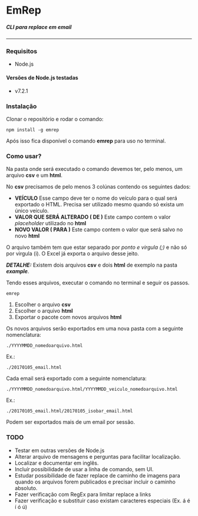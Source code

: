 # EmRep
##### CLI para replace em email
___

### Requisitos
- Node.js

#### Versões de Node.js testadas
- v7.2.1

### Instalação
Clonar o repositório e rodar o comando:

```
npm install -g emrep
```

Após isso fica disponível o comando **emrep** para uso no terminal.

### Como usar?

Na pasta onde será executado o comando devemos ter, pelo menos, um arquivo **csv** e um **html**.

No **csv** precisamos de pelo menos 3 colúnas contendo os seguintes dados:

- **VEÍCULO**
   Esse campo deve ter o nome do veículo para o qual será exportado o HTML. Precisa ser utilizado mesmo quando só exista um único veículo.
- **VALOR QUE SERÁ ALTERADO ( DE )**
   Este campo contem o valor *placeholder* utilizado no **html**
- **NOVO VALOR ( PARA )**
   Este campo contem o valor que será salvo no novo **html**

O arquivo também tem que estar separado por *ponto e virgula (;)* e não só por virgula (i). O Excel já exporta o arquivo desse jeito.

**_DETALHE:_** Existem dois arquivos **csv** e dois **html** de exemplo na pasta **_example_**.

Tendo esses arquivos, executar o comando no terminal e seguir os passos.

```
emrep
```

1. Escolher o arquivo **csv**
2. Escolher o arquivo **html**
3. Exportar o pacote com novos arquivos **html**

Os novos arquivos serão exportados em uma nova pasta com a seguinte nomenclatura:

```
./YYYYMMDD_nomedoarquivo.html
```

Ex.:
```
./20170105_email.html
```

Cada email será exportado com a seguinte nomenclatura:

```
./YYYYMMDD_nomedoarquivo.html/YYYYMMDD_veiculo_nomedoarquivo.html
```

Ex.:
```
./20170105_email.html/20170105_isobar_email.html
```

Podem ser exportados mais de um email por sessão.

### TODO

- Testar em outras versões de Node.js
- Alterar arquivo de mensagens e perguntas para facilitar localização.
- Localizar e documentar em inglês.
- Incluír possibilidade de usar a linha de comando, sem UI.
- Estudar possibilidade de fazer replace de caminho de imagens para quando os arquivos forem publicados e precisar incluir o caminho absoluto.
- Fazer verificação com RegEx para limitar replace a links
- Fazer verificação e substituir caso existam caracteres especiais (Ex. á é í ó ú)